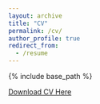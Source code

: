```yaml
---
layout: archive
title: "CV"
permalink: /cv/
author_profile: true
redirect_from:
  - /resume
---
```


{% include base_path %}

[Download CV Here](https://gbongioanni.github.io/files/Guido_Bongioanni_CV.pdf)

<!--
Education
======
* B.S. in Economics and Business, Università degli Studi di Torino, 2018
* M.S. in Economics, Barcelona School of Economics, 2019
* Ph.D in Economics, European University Institute, (ongoing)

Work experience
======
* Summer 2015: Research Assistant
  * Github University
  * Duties included: Tagging issues
  * Supervisor: Professor Git

* Fall 2015: Research Assistant
  * Github University
  * Duties included: Merging pull requests
  * Supervisor: Professor Hub
  
Skills
======
* Skill 1
* Skill 2
  * Sub-skill 2.1
  * Sub-skill 2.2
  * Sub-skill 2.3
* Skill 3

Publications
======
  <ul>{% for post in site.publications %}
    {% include archive-single-cv.html %}
  {% endfor %}</ul>
  
Talks
======
  <ul>{% for post in site.talks %}
    {% include archive-single-talk-cv.html %}
  {% endfor %}</ul>
  
Teaching
======
  <ul>{% for post in site.teaching %}
    {% include archive-single-cv.html %}
  {% endfor %}</ul>
  
Service and leadership
======
* Currently signed in to 43 different slack teams
>